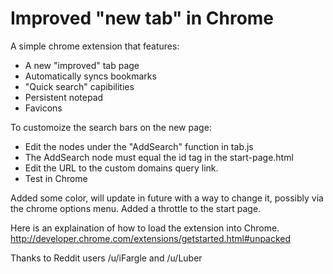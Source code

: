 Improved "new tab" in Chrome
=================

A simple chrome extension that features:
 * A new "improved" tab page
 * Automatically syncs bookmarks
 * "Quick search" capibilities
 * Persistent notepad
 * Favicons

To customoize the search bars on the new page:

 * Edit the nodes under the "AddSearch" function in tab.js
 * The AddSearch node must equal the id tag in the start-page.html
 * Edit the URL to the custom domains query link.
 * Test in Chrome

Added some color, will update in future with a way to change it, possibly via the chrome options menu.
Added a throttle to the start page.

Here is an explaination of how to load the extension into Chrome.
http://developer.chrome.com/extensions/getstarted.html#unpacked
  
Thanks to Reddit users /u/iFargle and /u/Luber
